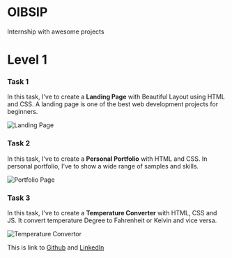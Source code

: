# OIBSIP
Internship with awesome projects
# Level 1

### Task 1
In this task, I've to create a **Landing Page** with Beautiful Layout using HTML and CSS. A landing page is one of the best web development projects for beginners.



![Landing Page](./.gifs/Task_1_Landing-Page.gif)



### Task 2
In this task, I've to create a **Personal Portfolio** with HTML and CSS. In personal portfolio, I've to show a wide range of samples and skills.



![Portfolio Page](./.gifs/Task_2_Portfolio.gif)



### Task 3
In this task, I've to create a **Temperature Converter** with HTML, CSS and JS. It convert temperature Degree to Fahrenheit or Kelvin and vice versa.



![Temperature Convertor](./.gifs/Task_3_Temperature-Converter.gif)



This is link to [Github](https://github.com/bhardwaj-shubham) and [LinkedIn](https://www.linkedin.com/in/shubhardwaj/)
